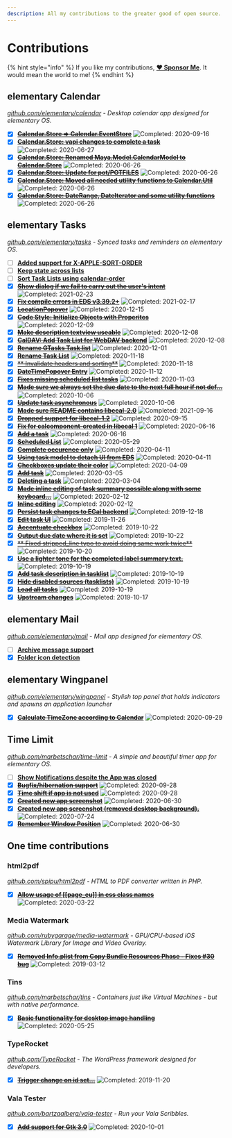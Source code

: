 ```yaml
---
description: All my contributions to the greater good of open source.
---
```


# Contributions

{% hint style="info" %}
If you like my contributions, [**❤️ Sponsor Me**](https://github.com/sponsors/marbetschar). It would mean the world to me!
{% endhint %}

## elementary Calendar

_[github.com/elementary/calendar](https://github.com/elementary/calendar) - Desktop calendar app designed for elementary OS._

- [x] ~~[**Calendar.Store => Calendar.EventStore**](https://github.com/elementary/calendar/pull/595)~~ ![Completed: 2020-09-16](https://img.shields.io/badge/completed-2020--09--16-lightgrey?style=social)
- [x] ~~[**Calendar.Store: vapi changes to complete a task**](https://github.com/elementary/calendar/pull/558)~~ ![Completed: 2020-06-27](https://img.shields.io/badge/completed-2020--06--27-lightgrey?style=social)
- [x] ~~[**Calendar.Store: Renamed Maya.Model.CalendarModel to Calendar.Store**](https://github.com/elementary/calendar/pull/557)~~ ![Completed: 2020-06-26](https://img.shields.io/badge/completed-2020--06--26-lightgrey?style=social)
- [x] ~~[**Calendar.Store: Update for pot/POTFILES**](https://github.com/elementary/calendar/pull/556)~~ ![Completed: 2020-06-26](https://img.shields.io/badge/completed-2020--06--26-lightgrey?style=social)
- [x] ~~[**Calendar.Store: Moved all needed utility functions to Calendar.Util**](https://github.com/elementary/calendar/pull/555)~~ ![Completed: 2020-06-26](https://img.shields.io/badge/completed-2020--06--26-lightgrey?style=social)
- [x] ~~[**Calendar.Store: DateRange, DateIterator and some utility functions**](https://github.com/elementary/calendar/pull/554)~~ ![Completed: 2020-06-26](https://img.shields.io/badge/completed-2020--06--26-lightgrey?style=social)

## elementary Tasks

_[github.com/elementary/tasks](https://github.com/elementary/tasks/) - Synced tasks and reminders on elementary OS._

- [ ] [**Added support for X-APPLE-SORT-ORDER**](https://github.com/elementary/tasks/pull/198)
- [ ] [**Keep state across lists**](https://github.com/elementary/tasks/pull/197)
- [ ] [**Sort Task Lists using calendar-order**](https://github.com/elementary/tasks/pull/192)
- [x] ~~[**Show dialog if we fail to carry out the user's intent**](https://github.com/elementary/tasks/pull/189)~~ ![Completed: 2021-02-23](https://img.shields.io/badge/completed-2021--02--23-lightgrey?style=social)
- [x] ~~[**Fix compile errors in EDS v3.39.2+**](https://github.com/elementary/tasks/pull/193)~~ ![Completed: 2021-02-17](https://img.shields.io/badge/completed-2021--02--17-lightgrey?style=social)
- [x] ~~[**LocationPopover**](https://github.com/elementary/tasks/pull/174)~~ ![Completed: 2020-12-15](https://img.shields.io/badge/completed-2020--12--15-lightgrey?style=social)
- [x] ~~[**Code Style: Initialize Objects with Properites**](https://github.com/elementary/tasks/pull/179)~~ ![Completed: 2020-12-09](https://img.shields.io/badge/completed-2020--12--09-lightgrey?style=social)
- [x] ~~[**Make description textview useable**](https://github.com/elementary/tasks/pull/177)~~ ![Completed: 2020-12-08](https://img.shields.io/badge/completed-2020--12--08-lightgrey?style=social)
- [x] ~~[**CalDAV: Add Task List for WebDAV backend**](https://github.com/elementary/tasks/pull/150)~~ ![Completed: 2020-12-08](https://img.shields.io/badge/completed-2020--12--08-lightgrey?style=social)
- [x] ~~[**Rename GTasks Task list**](https://github.com/elementary/tasks/pull/165)~~ ![Completed: 2020-12-01](https://img.shields.io/badge/completed-2020--12--01-lightgrey?style=social)
- [x] ~~[**Rename Task List**](https://github.com/elementary/tasks/pull/153)~~ ![Completed: 2020-11-18](https://img.shields.io/badge/completed-2020--11--18-lightgrey?style=social)
- [x] ~~[** Invalidate headers and sorting**](https://github.com/elementary/tasks/pull/125)~~ ![Completed: 2020-11-18](https://img.shields.io/badge/completed-2020--11--18-lightgrey?style=social)
- [x] ~~[**DateTimePopover Entry**](https://github.com/elementary/tasks/pull/159)~~ ![Completed: 2020-11-12](https://img.shields.io/badge/completed-2020--11--12-lightgrey?style=social)
- [x] ~~[**Fixes missing scheduled list tasks**](https://github.com/elementary/tasks/pull/147)~~ ![Completed: 2020-11-03](https://img.shields.io/badge/completed-2020--11--03-lightgrey?style=social)
- [x] ~~[**Made sure we always set the due date to the next full hour if not def…**](https://github.com/elementary/tasks/pull/102)~~ ![Completed: 2020-10-06](https://img.shields.io/badge/completed-2020--10--06-lightgrey?style=social)
- [x] ~~[**Update task asynchronous**](https://github.com/elementary/tasks/pull/144)~~ ![Completed: 2020-10-06](https://img.shields.io/badge/completed-2020--10--06-lightgrey?style=social)
- [x] ~~[**Made sure README contains libecal-2.0**](https://github.com/elementary/tasks/pull/132)~~ ![Completed: 2021-09-16](https://img.shields.io/badge/completed-2021--09--16-lightgrey?style=social)
- [x] ~~[**Dropped support for libecal-1.2**](https://github.com/elementary/tasks/pull/130)~~ ![Completed: 2020-09-15](https://img.shields.io/badge/completed-2020--09--15-lightgrey?style=social)
- [x] ~~[**Fix for calcomponent-created in libecal 1**](https://github.com/elementary/tasks/pull/122)~~ ![Completed: 2020-06-16](https://img.shields.io/badge/completed-2020--06--16-lightgrey?style=social)
- [x] ~~[**Add a task**](https://github.com/elementary/tasks/pull/116)~~ ![Completed: 2020-06-16](https://img.shields.io/badge/completed-2020--06--16-lightgrey?style=social)
- [x] ~~[**Scheduled List**](https://github.com/elementary/tasks/pull/120)~~ ![Completed: 2020-05-29](https://img.shields.io/badge/completed-2020--05--29-lightgrey?style=social)
- [x] ~~[**Complete occurence only**](https://github.com/elementary/tasks/pull/106)~~ ![Completed: 2020-04-11](https://img.shields.io/badge/completed-2020--04--11-lightgrey?style=social)
- [x] ~~[**Using task model to detach UI from EDS**](https://github.com/elementary/tasks/pull/100)~~ ![Completed: 2020-04-11](https://img.shields.io/badge/completed-2020--04--11-lightgrey?style=social)
- [x] ~~[**Checkboxes update their color**](https://github.com/elementary/tasks/pull/103)~~ ![Completed: 2020-04-09](https://img.shields.io/badge/completed-2020--04--09-lightgrey?style=social)
- [x] ~~[**Add task**](https://github.com/elementary/tasks/pull/89)~~ ![Completed: 2020-03-05](https://img.shields.io/badge/completed-2020--03--05-lightgrey?style=social)
- [x] ~~[**Deleting a task**](https://github.com/elementary/tasks/pull/88)~~ ![Completed: 2020-03-04](https://img.shields.io/badge/completed-2020--03--04-lightgrey?style=social)
- [x] ~~[**Made inline editing of task summary possible along with some keyboard…**](https://github.com/elementary/tasks/pull/76)~~ ![Completed: 2020-02-12](https://img.shields.io/badge/completed-2020--02--12-lightgrey?style=social)
- [x] ~~[**Inline editing**](https://github.com/elementary/tasks/pull/78)~~ ![Completed: 2020-02-12](https://img.shields.io/badge/completed-2020--02--12-lightgrey?style=social)
- [x] ~~[**Persist task changes to ECal backend**](https://github.com/elementary/tasks/pull/61)~~ ![Completed: 2019-12-18](https://img.shields.io/badge/completed-2019--12--18-lightgrey?style=social)
- [x] ~~[**Edit task UI**](https://github.com/elementary/tasks/pull/59)~~ ![Completed: 2019-11-26](https://img.shields.io/badge/completed-2019--11--26-lightgrey?style=social)
- [x] ~~[**Accentuate checkbox**](https://github.com/elementary/tasks/pull/55)~~ ![Completed: 2019-10-22](https://img.shields.io/badge/completed-2019--10--22-lightgrey?style=social)
- [x] ~~[**Output due date where it is set**](https://github.com/elementary/tasks/pull/50)~~ ![Completed: 2019-10-22](https://img.shields.io/badge/completed-2019--10--22-lightgrey?style=social)
- [x] ~~[** Fixed stripped_line typo to avoid doing same work twice**](https://github.com/elementary/tasks/pull/48)~~ ![Completed: 2019-10-20](https://img.shields.io/badge/completed-2019--10--20-lightgrey?style=social)
- [x] ~~[**Use a lighter tone for the completed label summary text.**](https://github.com/elementary/tasks/pull/43)~~ ![Completed: 2019-10-19](https://img.shields.io/badge/completed-2019--10--19-lightgrey?style=social)
- [x] ~~[**Add task description in tasklist**](https://github.com/elementary/tasks/pull/39)~~ ![Completed: 2019-10-19](https://img.shields.io/badge/completed-2019--10--19-lightgrey?style=social)
- [x] ~~[**Hide disabled sources (tasklists)**](https://github.com/elementary/tasks/pull/38)~~ ![Completed: 2019-10-19](https://img.shields.io/badge/completed-2019--10--19-lightgrey?style=social)
- [x] ~~[**Load all tasks**](https://github.com/elementary/tasks/pull/44)~~ ![Completed: 2019-10-19](https://img.shields.io/badge/completed-2019--10--19-lightgrey?style=social)
- [x] ~~[**Upstream changes**](https://github.com/marbetschar/tasks/pull/2)~~ ![Completed: 2019-10-17](https://img.shields.io/badge/completed-2019--10--17-lightgrey?style=social)

## elementary Mail

_[github.com/elementary/mail](https://github.com/elementary/mail) - Mail app designed for elementary OS._

- [ ] [**Archive message support**](https://github.com/elementary/mail/pull/542)
- [x] [**Folder icon detection**](https://github.com/elementary/mail/pull/545)

## elementary Wingpanel

_[github.com/elementary/wingpanel](https://github.com/elementary/wingpanel) - Stylish top panel that holds indicators and spawns an application launcher_

- [x] ~~[**Calculate TimeZone according to Calendar**](https://github.com/elementary/wingpanel-indicator-datetime/pull/233)~~ ![Completed: 2020-09-29](https://img.shields.io/badge/completed-2020--09--29-lightgrey?style=social)


## Time Limit

_[github.com/marbetschar/time-limit](https://github.com/marbetschar/time-limit) - A simple and beautiful timer app for elementary OS._

- [ ] [**Show Notifications despite the App was closed**](https://github.com/marbetschar/time-limit/issues/31)
- [x] ~~[**Bugfix/hibernation support**](https://github.com/marbetschar/time-limit/pull/40)~~ ![Completed: 2020-09-28](https://img.shields.io/badge/completed-2020--09--28-lightgrey?style=social)
- [x] ~~[**Time shift if app is not used**](https://github.com/marbetschar/time-limit/pull/39)~~ ![Completed: 2020-09-28](https://img.shields.io/badge/completed-2020--09--28-lightgrey?style=social)
- [x] ~~[**Created new app screenshot**](https://github.com/marbetschar/time-limit/pull/35)~~ ![Completed: 2020-06-30](https://img.shields.io/badge/completed-2020--06--30-lightgrey?style=social)
- [x] ~~[**Created new app screenshot (removed desktop background).**](https://github.com/marbetschar/time-limit/pull/35)~~ ![Completed: 2020-07-24](https://img.shields.io/badge/completed-2020--07--24-lightgrey?style=social)
- [x] ~~[**Remember Window Position**](https://github.com/marbetschar/time-limit/pull/34)~~ ![Completed: 2020-06-30](https://img.shields.io/badge/completed-2020--06--30-lightgrey?style=social)

## One time contributions

### html2pdf

_[github.com/spipu/html2pdf](https://github.com/spipu/html2pdf) - HTML to PDF converter written in PHP._

- [x] ~~[**Allow usage of [[page_cu]] in css class names**](https://github.com/spipu/html2pdf/pull/525)~~ ![Completed: 2020-03-22](https://img.shields.io/badge/completed-2020--03--22-lightgrey?style=social)

### Media Watermark

_[github.com/rubygarage/media-watermark](https://github.com/rubygarage/media-watermark) - GPU/CPU-based iOS Watermark Library for Image and Video Overlay._

- [x] ~~[**Removed Info.plist from Copy Bundle Resources Phase - Fixes #30 bug**](https://github.com/rubygarage/media-watermark/pull/31)~~ ![Completed: 2019-03-12](https://img.shields.io/badge/completed-2019--03--12-lightgrey?style=social)


### Tins

_[github.com/marbetschar/tins](https://github.com/marbetschar/tins) - Containers just like Virtual Machines - but with native performance._

- [x] ~~[**Basic functionality for desktop image handling**](https://github.com/marbetschar/tins/pull/20)~~ ![Completed: 2020-05-25](https://img.shields.io/badge/completed-2020--05--25-lightgrey?style=social)

### TypeRocket

_[github.com/TypeRocket](https://github.com/TypeRocket) - The WordPress framework designed for developers._

- [x] ~~[**Trigger change on id set...**](https://github.com/TypeRocket/core/pull/68)~~ ![Completed: 2019-11-20](https://img.shields.io/badge/completed-2019--11--20-lightgrey?style=social)

### Vala Tester

_[github.com/bartzaalberg/vala-tester](https://github.com/bartzaalberg/vala-tester) - Run your Vala Scribbles._

- [x] ~~[**Add support for Gtk 3.0**](https://github.com/bartzaalberg/vala-tester/pull/8)~~ ![Completed: 2020-10-01](https://img.shields.io/badge/completed-2020--10--01-lightgrey?style=social)


<!--
- [x] ~~[****]()~~ ![Completed: ](https://img.shields.io/badge/completed--lightgrey?style=social)
-->